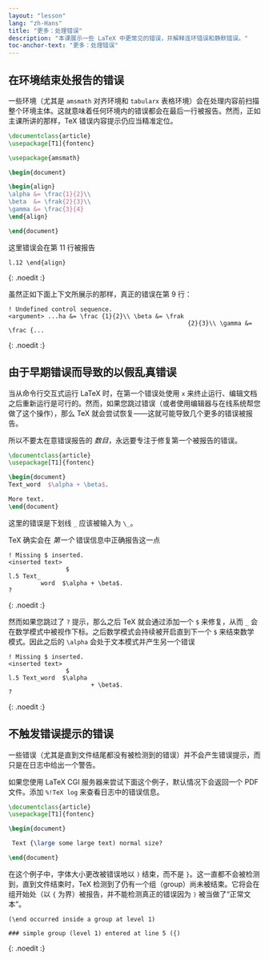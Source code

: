 ```yaml
---
layout: "lesson"
lang: "zh-Hans"
title: "更多：处理错误"
description: "本课展示一些 LaTeX 中更常见的错误，并解释连环错误和静默错误。"
toc-anchor-text: "更多：处理错误"
---
```



## 在环境结束处报告的错误

一些环境（尤其是 `amsmath` 对齐环境和 `tabularx` 表格环境）会在处理内容前扫描整个环境主体。这就意味着任何环境内的错误都会在最后一行被报告。然而，正如主课所讲的那样，TeX 错误内容提示仍应当精准定位。

```latex
\documentclass{article}
\usepackage[T1]{fontenc}

\usepackage{amsmath}

\begin{document}

\begin{align}
\alpha &= \frac{1}{2}\\
\beta  &= \frak{2}{3}\\
\gamma &= \frac{3}{4} 
\end{align}

\end{document}
```

这里错误会在第 11 行被报告

```
l.12 \end{align}
```
{: .noedit :}

虽然正如下面上下文所展示的那样，真正的错误在第 9 行：

```
! Undefined control sequence.
<argument> ...ha &= \frac {1}{2}\\ \beta &= \frak 
                                                  {2}{3}\\ \gamma &= \frac {...
```
{: .noedit :}


## 由于早期错误而导致的以假乱真错误

当从命令行交互式运行 LaTeX 时，在第一个错误处使用 `x` 来终止运行、编辑文档之后重新运行是可行的。然而，如果您跳过错误（或者使用编辑器与在线系统帮您做了这个操作），那么 TeX 就会尝试恢复——这就可能导致几个更多的错误被报告。

所以不要太在意错误报告的 _数目_，永远要专注于修复第一个被报告的错误。


```latex
\documentclass{article}
\usepackage[T1]{fontenc}

\begin{document}
Text_word  $\alpha + \beta$.

More text.
\end{document}
```

这里的错误是下划线 `_` 应该被输入为 `\_`。

TeX 确实会在 _第一个_ 错误信息中正确报告这一点

```
! Missing $ inserted.
<inserted text> 
                $
l.5 Text_
         word  $\alpha + \beta$.
?
```
{: .noedit :}

然而如果您跳过了 `?` 提示，那么之后 TeX 就会通过添加一个 `$` 来修复，从而 `_` 会在数学模式中被视作下标。之后数学模式会持续被开启直到下一个 `$` 来结束数学模式。因此之后的 `\alpha` 会处于文本模式并产生另一个错误

```
! Missing $ inserted.
<inserted text> 
                $
l.5 Text_word  $\alpha
                       + \beta$.
? 
```
{: .noedit :}


## 不触发错误提示的错误

一些错误（尤其是直到文件结尾都没有被检测到的错误）并不会产生错误提示，而只是在日志中给出一个警告。

如果您使用 LaTeX CGI 服务器来尝试下面这个例子，默认情况下会返回一个 PDF 文件。添加 `%!TeX log` 来查看日志中的错误信息。

```latex
\documentclass{article}
\usepackage[T1]{fontenc}

\begin{document}

 Text {\large some large text) normal size?

\end{document}
```

在这个例子中，字体大小更改被错误地以 `)` 结束，而不是 `}`。这一直都不会被检测到，直到文件结束时，TeX 检测到了仍有一个组（group）尚未被结束。它将会在组开始处（以 `{` 为界）被报告，并不能检测真正的错误因为 `)` 被当做了“正常文本”。

```
(\end occurred inside a group at level 1)

### simple group (level 1) entered at line 5 ({)
```
{: .noedit :}


<script>
  window.addEventListener('load', function(){
      if(editors['pre0'] != null) editors['pre0'].moveCursorTo(8, 15, false);
      if(editors['pre3'] != null) editors['pre3'].moveCursorTo(3, 5, false);
      if(editors['pre6'] != null) editors['pre6'].moveCursorTo(4, 30, false);
  }, false);
</script>
